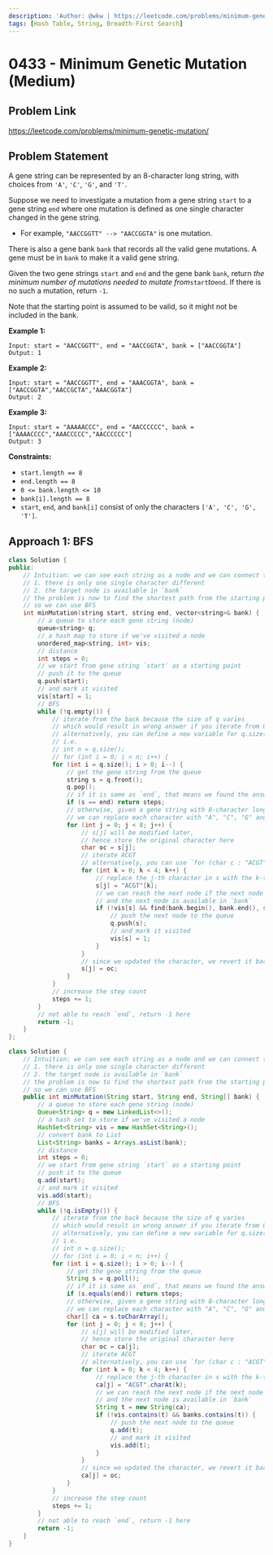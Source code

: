 ```yaml
---
description: 'Author: @wkw | https://leetcode.com/problems/minimum-genetic-mutation/'
tags: [Hash Table, String, Breadth-First Search]
---
```


# 0433 - Minimum Genetic Mutation (Medium)

## Problem Link

https://leetcode.com/problems/minimum-genetic-mutation/

## Problem Statement

A gene string can be represented by an 8-character long string, with choices from `'A'`, `'C'`, `'G'`, and `'T'`.

Suppose we need to investigate a mutation from a gene string `start` to a gene string `end` where one mutation is defined as one single character changed in the gene string.

- For example, `"AACCGGTT" --> "AACCGGTA"` is one mutation.

There is also a gene bank `bank` that records all the valid gene mutations. A gene must be in `bank` to make it a valid gene string.

Given the two gene strings `start` and `end` and the gene bank `bank`, return _the minimum number of mutations needed to mutate from_`start`_to_`end`. If there is no such a mutation, return `-1`.

Note that the starting point is assumed to be valid, so it might not be included in the bank.

**Example 1:**

```
Input: start = "AACCGGTT", end = "AACCGGTA", bank = ["AACCGGTA"]
Output: 1
```

**Example 2:**

```
Input: start = "AACCGGTT", end = "AAACGGTA", bank = ["AACCGGTA","AACCGCTA","AAACGGTA"]
Output: 2
```

**Example 3:**

```
Input: start = "AAAAACCC", end = "AACCCCCC", bank = ["AAAACCCC","AAACCCCC","AACCCCCC"]
Output: 3
```

**Constraints:**

- `start.length == 8`
- `end.length == 8`
- `0 <= bank.length <= 10`
- `bank[i].length == 8`
- `start`, `end`, and `bank[i]` consist of only the characters `['A', 'C', 'G', 'T']`.

## Approach 1: BFS

<Tabs>
<TabItem value="cpp" label="C++">
<SolutionAuthor name="@wkw"/>

```cpp
class Solution {
public:
    // Intuition: we can see each string as a node and we can connect them if
    // 1. there is only one single character different
    // 2. the target node is available in `bank`
    // the problem is now to find the shortest path from the starting point to the ending point
    // so we can use BFS
    int minMutation(string start, string end, vector<string>& bank) {
        // a queue to store each gene string (node)
        queue<string> q;
        // a hash map to store if we've visited a node
        unordered_map<string, int> vis;
        // distance
        int steps = 0;
        // we start from gene string `start` as a starting point
        // push it to the queue
        q.push(start);
        // and mark it visited
        vis[start] = 1;
        // BFS
        while (!q.empty()) {
            // iterate from the back because the size of q varies
            // which would result in wrong answer if you iterate from 0
            // alternatively, you can define a new variable for q.size() before the for-loop
            // i.e.
            // int n = q.size();
            // for (int i = 0; i < n; i++) {
            for (int i = q.size(); i > 0; i--) {
                // get the gene string from the queue
                string s = q.front();
                q.pop();
                // if it is same as `end`, that means we found the answer
                if (s == end) return steps;
                // otherwise, given a gene string with 8-character long
                // we can replace each character with "A", "C", "G" and "T" (i.e. mutate)
                for (int j = 0; j < 8; j++) {
                    // s[j] will be modified later,
                    // hence store the original character here
                    char oc = s[j];
                    // iterate ACGT
                    // alternatively, you can use `for (char c : "ACGT") { ... }`
                    for (int k = 0; k < 4; k++) {
                        // replace the j-th character in s with the k-th character in ACGT
                        s[j] = "ACGT"[k];
                        // we can reach the next node if the next node hasn't been visited
                        // and the next node is available in `bank`
                        if (!vis[s] && find(bank.begin(), bank.end(), s) != bank.end()) {
                            // push the next node to the queue
                            q.push(s);
                            // and mark it visited
                            vis[s] = 1;
                        }
                    }
                    // since we updated the character, we revert it back
                    s[j] = oc;
                }
            }
            // increase the step count
            steps += 1;
        }
        // not able to reach `end`, return -1 here
        return -1;
    }
};
```

</TabItem>

<TabItem value="java" label="Java">
<SolutionAuthor name="@wkw"/>

```java
class Solution {
    // Intuition: we can see each string as a node and we can connect them if
    // 1. there is only one single character different
    // 2. the target node is available in `bank`
    // the problem is now to find the shortest path from the starting point to the ending point
    // so we can use BFS
    public int minMutation(String start, String end, String[] bank) {
        // a queue to store each gene string (node)
        Queue<String> q = new LinkedList<>();
        // a hash set to store if we've visited a node
        HashSet<String> vis = new HashSet<String>();
        // convert bank to List
        List<String> banks = Arrays.asList(bank);
        // distance
        int steps = 0;
        // we start from gene string `start` as a starting point
        // push it to the queue
        q.add(start);
        // and mark it visited
        vis.add(start);
        // BFS
        while (!q.isEmpty()) {
            // iterate from the back because the size of q varies
            // which would result in wrong answer if you iterate from 0
            // alternatively, you can define a new variable for q.size() before the for-loop
            // i.e.
            // int n = q.size();
            // for (int i = 0; i < n; i++) {
            for (int i = q.size(); i > 0; i--) {
                // get the gene string from the queue
                String s = q.poll();
                // if it is same as `end`, that means we found the answer
                if (s.equals(end)) return steps;
                // otherwise, given a gene string with 8-character long
                // we can replace each character with "A", "C", "G" and "T"
                char[] ca = s.toCharArray();
                for (int j = 0; j < 8; j++) {
                    // s[j] will be modified later,
                    // hence store the original character here
                    char oc = ca[j];
                    // iterate ACGT
                    // alternatively, you can use `for (char c : "ACGT") { ... }`
                    for (int k = 0; k < 4; k++) {
                        // replace the j-th character in s with the k-th character in ACGT
                        ca[j] = "ACGT".charAt(k);
                        // we can reach the next node if the next node hasn't been visited
                        // and the next node is available in `bank`
                        String t = new String(ca);
                        if (!vis.contains(t) && banks.contains(t)) {
                            // push the next node to the queue
                            q.add(t);
                            // and mark it visited
                            vis.add(t);
                        }
                    }
                    // since we updated the character, we revert it back
                    ca[j] = oc;
                }
            }
            // increase the step count
            steps += 1;
        }
        // not able to reach `end`, return -1 here
        return -1;
    }
}
```

</TabItem>
</Tabs>
